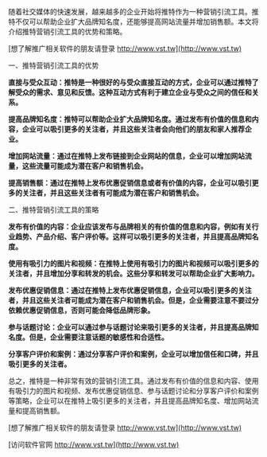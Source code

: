 随着社交媒体的快速发展，越来越多的企业开始将推特作为一种营销引流工具。推特不仅可以帮助企业扩大品牌知名度，还能够提高网站流量并增加销售额。本文将介绍推特营销引流工具的优势和策略。

[想了解推广相关软件的朋友请登录 http://www.vst.tw](http://www.vst.tw)

一、推特营销引流工具的优势

**直接与受众互动：推特是一种很好的与受众直接互动的方式，企业可以通过推特了解受众的需求、意见和反馈。这种互动方式有利于建立企业与受众之间的信任和关系。**

**提高品牌知名度：推特可以帮助企业扩大品牌知名度。通过发布有价值的信息和内容，企业可以吸引更多的关注者，并且这些关注者会向他们的朋友和家人推荐企业。**

**增加网站流量：通过在推特上发布链接到企业网站的信息，企业可以增加网站流量，这些流量可能成为潜在客户和销售机会。**

**提高销售额：通过在推特上发布优惠促销信息或者有价值的内容，企业可以吸引更多的关注者，并且这些关注者有可能成为潜在客户和销售机会。**

二、推特营销引流工具的策略

**发布有价值的内容：企业应该发布与品牌相关的有价值的信息和内容，例如有关行业趋势、产品介绍、客户评价等。这样可以吸引更多的关注者，并且提高品牌知名度。**

**使用有吸引力的图片和视频：在推特上使用有吸引力的图片和视频可以吸引更多的关注者，并且增加分享和转发的机会。这些分享和转发可以帮助企业扩大影响力。**

**发布优惠促销信息：通过在推特上发布优惠促销信息，企业可以吸引更多的关注者，并且这些关注者可能成为潜在客户和销售机会。但是，企业需要注意不要过分依赖优惠促销信息，否则可能会降低品牌形象。**

**参与话题讨论：企业可以通过参与话题讨论来吸引更多的关注者，并且提高品牌知名度。但是，企业需要注意话题的敏感性和合适性。**

**分享客户评价和案例：通过分享客户评价和案例，企业可以增加信任和口碑，并且吸引更多的关注者。**

总之，推特是一种非常有效的营销引流工具。通过发布有价值的信息和内容、使用有吸引力的图片和视频、发布优惠促销信息、参与话题讨论和分享客户评价和案例等策略，企业可以在推特上吸引更多的关注者，并且提高品牌知名度、增加网站流量和提高销售额。

[想了解推广相关软件的朋友请登录 http://www.vst.tw](http://www.vst.tw)


[访问软件官网 http://www.vst.tw](http://www.vst.tw)
